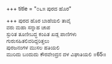 +++
title = "೦೬೫ ಪುರದ ಹೊರ"

+++
ಪುರದ ಹೊರ ಬಾಹೆಯಲಿ ತಾವೈ  
ವರು ಮಹಾ ಸನ್ನಾಹ ಚಾಪ  
ಸ್ಫುರಿತ ತೂಣೀಬದ್ಧ ಕಂಪಿತ ಖಡ್ಗ ಪಾಣಿಗಳು   
ಗುರುಸಹಿತಲಿವರಿದ್ದರಿತ್ತಲು  
ಪುರಜನಂಗಳ ಮುಸಲ ಹತಿಯಲಿ     
ಮುರಿದು ಬಂದುದು ಕೌರವೇಂದ್ರನ ದಳ ವಿಘಾತಿಯಲಿ     ॥65॥